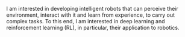 I am interested in developing intelligent robots that can perceive their environment, interact with it and learn from experience, to carry out complex tasks. To this end, I am interested in deep learning and reinforcement learning (RL), in particular, their application to robotics.
<!---
adi3e08/adi3e08 is a ✨ special ✨ repository because its `README.md` (this file) appears on your GitHub profile.
You can click the Preview link to take a look at your changes.
--->
